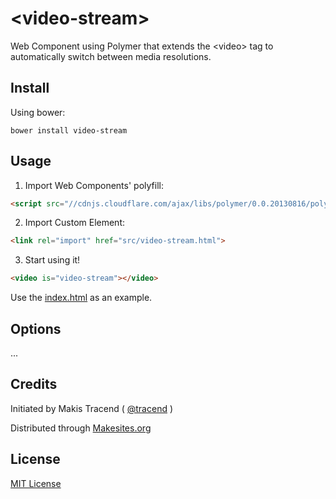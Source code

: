 # &lt;video-stream&gt;

Web Component using Polymer that extends the &lt;video&gt; tag to automatically switch between media resolutions.

## Install

Using bower:
```
bower install video-stream
```

## Usage

1. Import Web Components' polyfill:

```html
<script src="//cdnjs.cloudflare.com/ajax/libs/polymer/0.0.20130816/polymer.min.js"></script>
```

2. Import Custom Element:

```html
<link rel="import" href="src/video-stream.html">
```

3. Start using it!

```html
<video is="video-stream"></video>
```

Use the [index.html](./index.html) as an example.


## Options

...

## Credits

Initiated by Makis Tracend ( [@tracend](http://github.com/tracend) )

Distributed through [Makesites.org](http://makesites.org)


## License

[MIT License](http://opensource.org/licenses/MIT)
